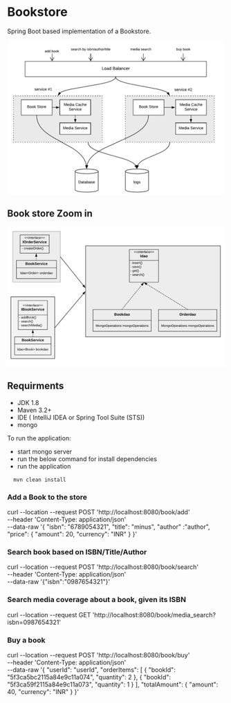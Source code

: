 # Bookstore #

Spring Boot based implementation of a Bookstore.

![High level design](/docs/hflow.png "High level design")

## Book store Zoom in

![Book Store UML](/docs/lflow.png "Book Store UML")

## Requirments

* JDK 1.8
* Maven 3.2+
* IDE ( IntelliJ IDEA or Spring Tool Suite (STS))
* mongo

To run the application:

* start mongo server
* run the below command for install dependencies
* run the application

```
  mvn clean install
```

### Add a Book to the store
curl --location --request POST 'http://localhost:8080/book/add' \
--header 'Content-Type: application/json' \
--data-raw '{
    "isbn": "6789054321",
    "title": "minus",
    "author" :"author",
    "price": {
        "amount": 20,
        "currency": "INR"
    }
}'

### Search book based on ISBN/Title/Author
curl --location --request POST 'http://localhost:8080/book/search' \
--header 'Content-Type: application/json' \
--data-raw '{"isbn":"0987654321"}'

### Search media coverage about a book, given its ISBN
curl --location --request GET 'http://localhost:8080/book/media_search?isbn=0987654321'

### Buy a book
curl --location --request POST 'http://localhost:8080/book/buy' \
        --header 'Content-Type: application/json' \
        --data-raw '{
        "userId": "userId",
        "orderItems": [
        {
        "bookId": "5f3ca5bc2115a84e9c11a074",
        "quantity": 2
        },
        {
        "bookId": "5f3ca59f2115a84e9c11a073",
        "quantity": 1
        }
        ],
        "totalAmount": {
        "amount": 40,
        "currency": "INR"
        }
        }'